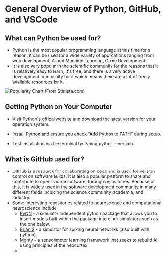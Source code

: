 # General Overview of Python, GitHub, and VSCode
## What can Python be used for?
 - Python is the most popular programming language at this time for a reason, it can be used for a wide variety of applications ranging from web development, AI and Machine Learning, Game Development.
 - It is also very popular in the scientific community for the reasons that it is relatively easy to learn, it's free, and there is a very active development community for it which means there are a lot of freely available resources for it.
 
 ![Popularity Chart](https://th.bing.com/th/id/R.6df19e38b5b76ea86d753140a3e46be6?rik=WV3tsu2%2bwtmn2A&riu=http%3a%2f%2fcdn.statcdn.com%2fInfographic%2fimages%2fnormal%2f21017.jpeg&ehk=3jqKPQAOV3uYb7yLVuYf%2bJSPuoraKSNocQpJOKIhqzk%3d&risl=&pid=ImgRaw&r=0)
(From Statista.com)
## Getting Python on Your Computer
 - Visit Python's [offical website](https://www.python.org/downloads/) and download the latest version for your operation system.

 - Install Python and ensure you check “Add Python to PATH” during setup.

 - Test installation via the terminal by typing python --version.

## What is GitHub used for?
 - GitHub is a resource for collaborating on code and is used for version control on software builds. It is also a popular platform to share and contribute to open-source software, through repositories. Because of this, it is widely used in the software development community in many different fields including the science community, academia, and industry.
 - Some interesting repositories related to neuroscience and computational neuroscience include
   - [PyNN](https://github.com/NeuralEnsemble/PyNN) - a simulator independent python package that allows you to insert models built within the package into other simulators such as the one below.
   - [Brian 2](https://github.com/brian-team/brian2) - a simulator for spiking neural networks (also built with python).
   - [Monty](https://github.com/thousandbrainsproject/tbp.monty?tab=readme-ov-file) - a sensorimotor learning framework that seeks to rebuild AI using principles of the neocortex.
   - 
